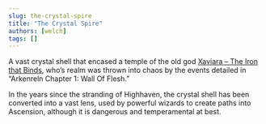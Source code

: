 ```yaml
---
slug: the-crystal-spire
title: "The Crystal Spire"
authors: [welch]
tags: []
---
```


A vast crystal shell that encased a temple of the old god [Xaviara – The Iron that Binds](/wikis/xaviara), who’s realm was thrown into chaos by the events detailed in “Arkenreln Chapter 1: Wall Of Flesh.”
 
In the years since the stranding of Highhaven, the crystal shell has been converted into a vast lens, used by powerful wizards to create paths into Ascension, although it is dangerous and temperamental at best.